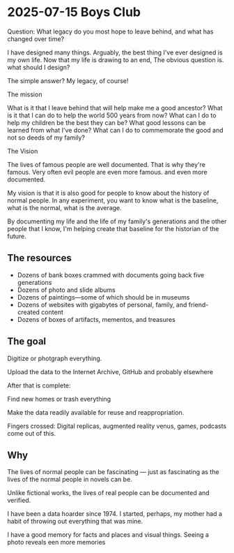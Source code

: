 # 2025-07-15 Boys Club


Question: What legacy do you most hope to leave behind, and what has changed over time?

I have designed many things. Arguably, the best thing I've ever designed is my own life. Now that my life is drawing to an end, The obvious question is. what should I design?

The simple answer? My legacy, of course!

The mission

What is it that I leave behind that will help make me a good ancestor? What is it that I can do to help the world 500 years from now? What can I do to help my children be the best they can be? What good lessons can be learned from what I've done? What can I do to commemorate the good and not so deeds of my family?

The Vision

The lives of famous people are well documented. That is why they're famous. Very often evil people are even more famous. and even more documented.

My vision is that it is also good for people to know about the history of normal people. In any experiment, you want to know what is the baseline, what is the normal, what is the average.

By documenting my life and the life of my family's generations and the other people that I know, I'm helping create that baseline for the historian of the future.

## The resources

* Dozens of bank boxes crammed with documents going back five generations
* Dozens of photo and slide albums
* Dozens of paintings—some of which should be in museums
* Dozens of websites with gigabytes of personal, family, and friend-created content
* Dozens of boxes of artifacts, mementos, and treasures

## The goal

Digitize or photgraph everything.

Upload the data to the Internet Archive, GitHub and probably elsewhere

After that is complete:

Find new homes or trash everything

Make the data readily available for reuse and reappropriation.

Fingers crossed: Digital replicas, augmented reality venus, games, podcasts come out of this.

## Why

The lives of normal people can be fascinating — just as fascinating as the lives of the normal people in novels can be.

Unlike fictional works, the lives of real people can be documented and verified.

I have been a data hoarder since 1974. I started, perhaps, my mother had a habit of throwing out everything that was mine.

I have a good memory for facts and places and visual things. Seeing a photo reveals een more memories
